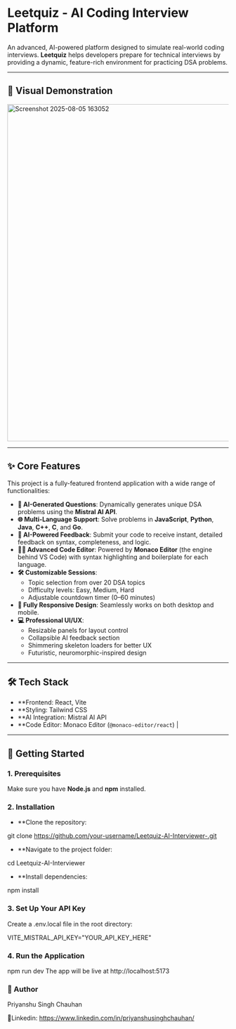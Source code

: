 # Leetquiz - AI Coding Interview Platform

An advanced, AI-powered platform designed to simulate real-world coding interviews. **Leetquiz** helps developers prepare for technical interviews by providing a dynamic, feature-rich environment for practicing DSA problems.

---

## 🎥 Visual Demonstration

<img width="1366" height="768" alt="Screenshot 2025-08-05 163052" src="https://github.com/user-attachments/assets/724a3218-cef2-4f0f-8d09-ddc96993dbc7" />

---

## ✨ Core Features

This project is a fully-featured frontend application with a wide range of functionalities:

- **🤖 AI-Generated Questions**: Dynamically generates unique DSA problems using the **Mistral AI API**.
- **🌐 Multi-Language Support**: Solve problems in **JavaScript**, **Python**, **Java**, **C++**, **C**, and **Go**.
- **🧠 AI-Powered Feedback**: Submit your code to receive instant, detailed feedback on syntax, completeness, and logic.
- **🧑‍💻 Advanced Code Editor**: Powered by **Monaco Editor** (the engine behind VS Code) with syntax highlighting and boilerplate for each language.
- **🛠️ Customizable Sessions**:
  - Topic selection from over 20 DSA topics
  - Difficulty levels: Easy, Medium, Hard
  - Adjustable countdown timer (0–60 minutes)
- **📱 Fully Responsive Design**: Seamlessly works on both desktop and mobile.
- **💻 Professional UI/UX**:
  - Resizable panels for layout control
  - Collapsible AI feedback section
  - Shimmering skeleton loaders for better UX
  - Futuristic, neuromorphic-inspired design

---

## 🛠️ Tech Stack

- **Frontend: React, Vite
- **Styling: Tailwind CSS
- **AI Integration: Mistral AI API
- **Code Editor: Monaco Editor (`@monaco-editor/react`) |

---

## 🚀 Getting Started

### 1. Prerequisites

Make sure you have **Node.js** and **npm** installed.

### 2. Installation

- **Clone the repository:

git clone https://github.com/your-username/Leetquiz-AI-Interviewer-.git

- **Navigate to the project folder:

cd Leetquiz-AI-Interviewer

- **Install dependencies:

npm install

### 3. Set Up Your API Key

Create a .env.local file in the root directory:

VITE_MISTRAL_API_KEY="YOUR_API_KEY_HERE"

### 4. Run the Application

npm run dev
The app will be live at http://localhost:5173


### 👤 Author
Priyanshu Singh Chauhan

📎Linkedin: https://www.linkedin.com/in/priyanshusinghchauhan/
